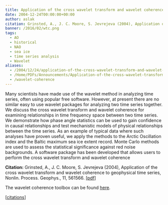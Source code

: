 ```yaml
---
title: Application of the cross wavelet transform and wavelet coherence to geophysical time series.
date: 2004-12-24T00:00:00+00:00
author: aslak
citation: Grinsted, A., J. C. Moore, S. Jevrejeva (2004), Application of the cross wavelet transform and wavelet coherence to geophysical time series, Nonlin. Process. Geophys., 11, 561566.
banner: /2016/02/wtc.png
tags:
  - AO
  - historical
  - NAO
  - sea ice
  - time series analysis
  - Wavelet
aliases:
  - /2004/12/24/application-of-the-cross-wavelet-transform-and-wavelet-coherence-to-geophysical-time-series/
  - /Home/PDFs/Announcements/Application-of-the-cross-wavelet-transform-and-wavelet-coherence-to-geophysical-time-series-
  - /wavelet-coherence
---
```

Many scientists have made use of the wavelet method in analyzing time series, often using popular free software. However, at present there are no similar easy to use wavelet packages for analyzing two time series together. We discuss the cross wavelet transform and wavelet coherence for examining relationships in time frequency space between two time series. <!--more-->We demonstrate how phase angle statistics can be used to gain confidence in causal relationships and test mechanistic models of physical relationships between the time series. As an example of typical data where such analyses have proven useful, we apply the methods to the Arctic Oscillation index and the Baltic maximum sea ice extent record. Monte Carlo methods are used to assess the statistical significance against red noise backgrounds. A software package has been developed that allows users to perform the cross wavelet transform and wavelet coherence

**Citation:** Grinsted, A., J. C. Moore, S. Jevrejeva (2004), Application of the cross wavelet transform and wavelet coherence to geophysical time series, Nonlin. Process. Geophys., 11, 561566. [[pdf]](/pdf/Grinsted-npg2004-wavelet-coherence.pdf)

The wavelet coherence toolbox can be found [here](http://grinsted.github.io/wavelet-coherence/).

[[citations](http://scholar.google.dk/scholar?hl=da&sciodt=2000&q=&cites=4235681637792186225&as_ylo=2003&as_vis=0)]

